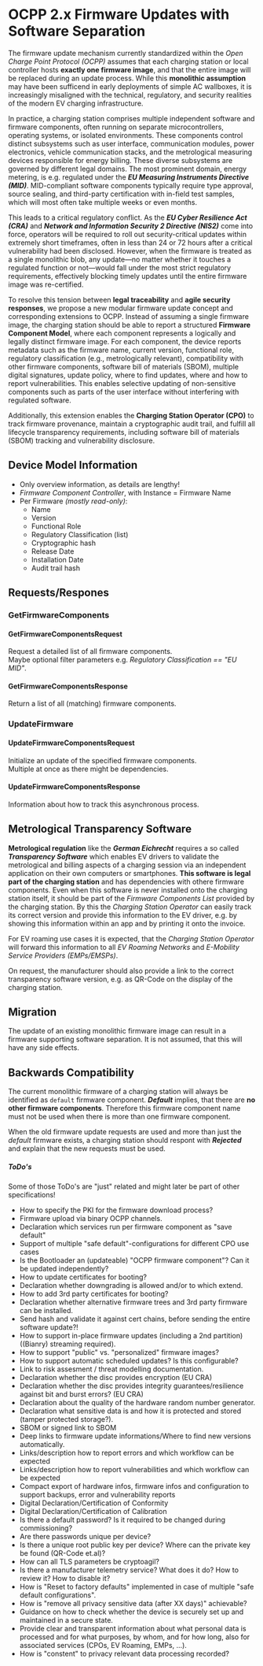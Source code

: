 # OCPP 2.x Firmware Updates with Software Separation

The firmware update mechanism currently standardized within the *Open Charge Point Protocol (OCPP)* assumes that each charging station or local controller hosts **exactly one firmware image**, and that the entire image will be replaced during an update process. While this **monolithic assumption** may have been sufficend in early deployments of simple AC wallboxes, it is increasingly misaligned with the technical, regulatory, and security realities of the modern EV charging infrastructure.

In practice, a charging station comprises multiple independent software and firmware components, often running on separate microcontrollers, operating systems, or isolated environments. These components control distinct subsystems such as user interface, communication modules, power electronics, vehicle communication stacks, and the metrological measuring devices responsible for energy billing. These diverse subsystems are governed by different legal domains. The most prominent domain, energy metering, is e.g. regulated under the ***EU Measuring Instruments Directive (MID)***. MID-compliant software components typically require type approval, source sealing, and third-party certification with in-field test samples, which will most often take multiple weeks or even months.

This leads to a critical regulatory conflict. As the ***EU Cyber Resilience Act (CRA)*** and ***Network and Information Security 2 Directive (NIS2)*** come into force, operators will be required to roll out security-critical updates within extremely short timeframes, often in less than 24 or 72 hours after a critical vulnerability had been disclosed. However, when the firmware is treated as a single monolithic blob, any update—no matter whether it touches a regulated function or not—would fall under the most strict regulatory requirements, effectively blocking timely updates until the entire firmware image was re-certified.

To resolve this tension between **legal traceability** and **agile security responses**, we propose a new modular firmware update concept and corresponding extensions to OCPP. Instead of assuming a single firmware image, the charging station should be able to report a structured **Firmware Component Model**, where each component represents a logically and legally distinct firmware image. For each component, the device reports metadata such as the firmware name, current version, functional role, regulatory classification (e.g., metrologically relevant), compatibility with other firmware components, software bill of materials (SBOM), multiple digital signatures, update policy, where to find updates, where and how to report vulnerabilities. This enables selective updating of non-sensitive components such as parts of the user interface without interfering with regulated software.

Additionally, this extension enables the **Charging Station Operator (CPO)** to track firmware provenance, maintain a cryptographic audit trail, and fulfill all lifecycle transparency requirements, including software bill of materials (SBOM) tracking and vulnerability disclosure.


## Device Model Information

- Only overview information, as details are lengthy!
- *Firmware Component Controller*, with Instance = Firmware Name
- Per Firmware *(mostly read-only)*:
  - Name
  - Version
  - Functional Role
  - Regulatory Classification (list)
  - Cryptographic hash
  - Release Date
  - Installation Date
  - Audit trail hash

## Requests/Respones

### GetFirmwareComponents

#### GetFirmwareComponentsRequest

Request a detailed list of all firmware components.    
Maybe optional filter parameters e.g. *Regulatory Classification  == "EU MID"*.


#### GetFirmwareComponentsResponse

Return a list of all (matching) firmware components.


### UpdateFirmware

#### UpdateFirmwareComponentsRequest

Initialize an update of the specified firmware components.    
Multiple at once as there might be dependencies.

#### UpdateFirmwareComponentsResponse

Information about how to track this asynchronous process.



## Metrological Transparency Software

**Metrological regulation** like the ***German Eichrecht*** requires a so called ***Transparency Software*** which enables EV drivers to validate the metrological and billing aspects of a charging session via an independent application on their own computers or smartphones. **This software is legal part of the charging station** and has dependencies with othere firmware components. Even when this software is never installed onto the charging station itself, it should be part of the *Firmware Components List* provided by the charging station. By this the *Charging Station Operator* can easily track its correct version and provide this information to the EV driver, e.g. by showing this information within an app and by printing it onto the invoice.

For EV roaming use cases it is expected, that the *Charging Station Operator* will forward this information to all *EV Roaming Networks* and *E-Mobility Service Providers (EMPs/EMSPs)*.

On request, the manufacturer should also provide a link to the correct transparency software version, e.g. as QR-Code on the display of the charging station.


## Migration

The update of an existing monolithic firmware image can result in a firmware supporting software separation. It is not assumed, that this will have any side effects.


## Backwards Compatibility

The current monolithic firmware of a charging station will always be identified as `default` firmware component. ***Default*** implies, that there are **no other firmware components**. Therefore this firmware component name must not be used when there is more than one firmware component.

When the old firmware update requests are used and more than just the *default* firmware exists, a charging station should respont with ***Rejected*** and explain that the new requests must be used.




##### ToDo's

Some of those ToDo's are "just" related and might later be part of other specifications!

- How to specify the PKI for the firmware download process?
- Firmware upload via binary OCPP channels.
- Declaration which services run per firmware component as "save default"
- Support of multiple "safe default"-configurations for different CPO use cases
- Is the Bootloader an (updateable) "OCPP firmware component"? Can it be updated independently?
- How to update certificates for booting?
- Declaration whether downgrading is allowed and/or to which extend.
- How to add 3rd party certificates for booting?
- Declaration whether alternative firmware trees and 3rd party firmware can be installed.
- Send hash and validate it against cert chains, before sending the entire software update?!
- How to support in-place firmware updates (including a 2nd partition) ((Bianry) streaming required).
- How to support "public" vs. "personalized" firmware images?
- How to support automatic scheduled updates? Is this configurable?
- Link to risk assesment / threat modelling documentation.
- Declaration whether the disc provides encryption (EU CRA)
- Declaration whether the disc provides integrity guarantees/resilience against bit and burst errors? (EU CRA)
- Declaration about the quality of the hardware random number generator.
- Declaration what sensitive data is and how it is protected and stored (tamper protected storage?).
- SBOM or signed link to SBOM
- Deep links to firmware update informations/Where to find new versions automatically.
- Links/description how to report errors and which workflow can be expected
- Links/description how to report vulnerabilities and which workflow can be expected
- Compact export of hardware infos, firmware infos and configuration to support backups, error and vulnerability reports
- Digital Declaration/Certification of Conformity
- Digital Declaration/Certification of Calibration
- Is there a default password? Is it required to be changed during commissioning?
- Are there passwords unique per device?
- Is there a unique root public key per device? Where can the private key be found (QR-Code et.al)?
- How can all TLS parameters be cryptoagil?
- Is there a manufacturer telemetry service? What does it do? How to review it? How to disable it?
- How is "Reset to factory defaults" implemented in case of multiple "safe default configurations".
- How is "remove all privacy sensitive data (after XX days)" achievable?
- Guidance on how to check whether the device is securely set up and maintained in a secure state.
- Provide clear and transparent information about what personal data is processed and for what purposes, by whom, and for how long, also for associated services (CPOs, EV Roaming, EMPs, ...).
- How is "constent" to privacy relevant data processing recorded?

